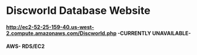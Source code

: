 # Discworld Database Website

#### http://ec2-52-25-159-40.us-west-2.compute.amazonaws.com/Discworld.php   -CURRENTLY UNAVAILABLE-

#### AWS- RDS/EC2
